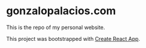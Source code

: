 # gonzalopalacios.com

This is the repo of my personal website.

This project was bootstrapped with [Create React App](https://github.com/facebook/create-react-app).

